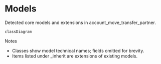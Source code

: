 # Models

Detected core models and extensions in account_move_transfer_partner.

```mermaid
classDiagram
```

Notes
- Classes show model technical names; fields omitted for brevity.
- Items listed under _inherit are extensions of existing models.
